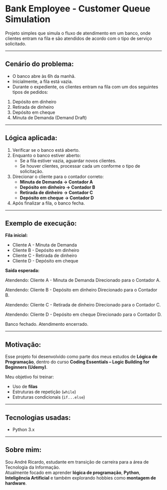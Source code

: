 # Bank Employee - Customer Queue Simulation 

Projeto simples que simula o fluxo de atendimento em um banco, onde clientes entram na fila e são atendidos de acordo com o tipo de serviço solicitado.

---

## Cenário do problema:

- O banco abre às 6h da manhã.
- Inicialmente, a fila está vazia.
- Durante o expediente, os clientes entram na fila com um dos seguintes tipos de pedidos:

1. Depósito em dinheiro
2. Retirada de dinheiro
3. Depósito em cheque
4. Minuta de Demanda (Demand Draft)

---

## Lógica aplicada:

1. Verificar se o banco está aberto.
2. Enquanto o banco estiver aberto:
   - Se a fila estiver vazia, aguardar novos clientes.
   - Se houver clientes, processar cada um conforme o tipo de solicitação.
3. Direcionar o cliente para o contador correto:
   - **Minuta de Demanda → Contador A**
   - **Depósito em dinheiro → Contador B**
   - **Retirada de dinheiro → Contador C**
   - **Depósito em cheque → Contador D**
4. Após finalizar a fila, o banco fecha.

---

## Exemplo de execução:

**Fila inicial:**

- Cliente A - Minuta de Demanda
- Cliente B - Depósito em dinheiro
- Cliente C - Retirada de dinheiro
- Cliente D - Depósito em cheque

**Saída esperada:**

Atendendo: Cliente A - Minuta de Demanda
Direcionado para o Contador A.

Atendendo: Cliente B - Depósito em dinheiro
Direcionado para o Contador B.

Atendendo: Cliente C - Retirada de dinheiro
Direcionado para o Contador C.

Atendendo: Cliente D - Depósito em cheque
Direcionado para o Contador D.

Banco fechado. Atendimento encerrado.

---

## Motivação:

Esse projeto foi desenvolvido como parte dos meus estudos de **Lógica de Programação**, dentro do curso **Coding Essentials – Logic Building for Beginners (Udemy)**.

Meu objetivo foi treinar:

- Uso de **filas**
- Estruturas de repetição (`while`)
- Estruturas condicionais (`if...else`)

---

## Tecnologias usadas:

- Python 3.x

---

## Sobre mim:

Sou André Ricardo, estudante em transição de carreira para a área de Tecnologia da Informação.  
Atualmente focado em aprender **lógica de programação**, **Python**, **Inteligência Artificial** e também explorando hobbies como **montagem de hardware**.

